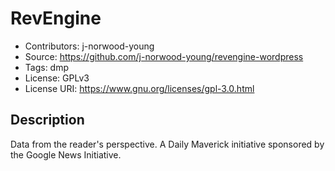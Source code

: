 # RevEngine

- Contributors: j-norwood-young
- Source: https://github.com/j-norwood-young/revengine-wordpress
- Tags: dmp
- License: GPLv3
- License URI: https://www.gnu.org/licenses/gpl-3.0.html

## Description

Data from the reader's perspective. A Daily Maverick initiative sponsored by the Google News Initiative.
